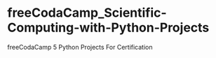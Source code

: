 # freeCodaCamp_Scientific-Computing-with-Python-Projects
freeCodaCamp 5 Python Projects For Certification
